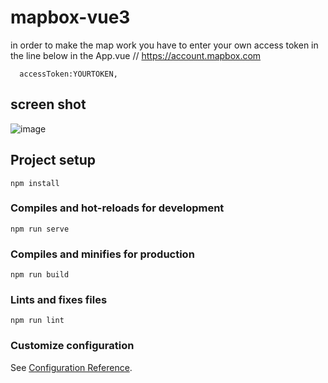# mapbox-vue3

in order to make the map work you have to enter your own access token in the line below in the App.vue
// https://account.mapbox.com

      accessToken:YOURTOKEN,

## screen shot

![image](https://user-images.githubusercontent.com/68159055/155503770-fd72caec-484f-4d61-95f2-e45b48863b64.png)


## Project setup
```
npm install
```

### Compiles and hot-reloads for development
```
npm run serve
```

### Compiles and minifies for production
```
npm run build
```

### Lints and fixes files
```
npm run lint
```

### Customize configuration
See [Configuration Reference](https://cli.vuejs.org/config/).
